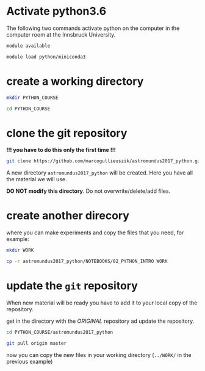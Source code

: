 # Activate python3.6
The following two commands activate python on the computer
in the computer room at the Innsbruck University.

```bash
module available

module load python/miniconda3
```

# create a working directory

```bash
mkdir PYTHON_COURSE

cd PYTHON_COURSE

```

# clone the git repository
**!!! you have to do this only the first time !!!**

```bash
git clone https://github.com/marcogullieuszik/astromundus2017_python.git
```


A new directory `astromundus2017_python` will be created. Here you have all the material we will use.

**DO NOT modify this directory**. Do not overwrite/delete/add files.

# create another direcory
where you can make experiments and copy the files that you need, for example:

```bash
mkdir WORK

cp -r astromundus2017_python/NOTEBOOKS/02_PYTHON_INTRO WORK

```

# update the `git` repository
When new material will be ready you have to add it to your
local copy of the repository.

get in the directory with the *ORIGINAL* repository
ad update the repository.

```bash
cd PYTHON_COURSE/astromundus2017_python

git pull origin master
```
now you can copy the new files in your working directory (`../WORK/` in the previous example)
